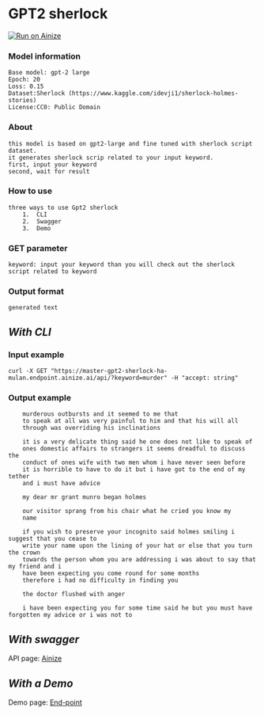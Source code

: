 # GPT2 sherlock
[![Run on Ainize](https://ainize.ai/images/run_on_ainize_button.svg)](https://ainize.web.app/redirect?git_repo=https://github.com/ha-mulan/gpt2-sherlock)



### Model information


    Base model: gpt-2 large
    Epoch: 20
    Loss: 0.15
    Dataset:Sherlock (https://www.kaggle.com/idevji1/sherlock-holmes-stories)
    License:CC0: Public Domain





### About
	this model is based on gpt2-large and fine tuned with sherlock script dataset.
	it generates sherlock scrip related to your input keyword.
	first, input your keyword
	second, wait for result

### How to use

	three ways to use Gpt2 sherlock
    	1.  CLI
    	2.  Swagger
    	3.  Demo

### GET parameter

    keyword: input your keyword than you will check out the sherlock script related to keyword

### Output format

    generated text


##  *With CLI*

### Input example

    curl -X GET "https://master-gpt2-sherlock-ha-mulan.endpoint.ainize.ai/api/?keyword=murder" -H "accept: string"


### Output example

        murderous outbursts and it seemed to me that
        to speak at all was very painful to him and that his will all
        through was overriding his inclinations

        it is a very delicate thing said he one does not like to speak of
        ones domestic affairs to strangers it seems dreadful to discuss the
        conduct of ones wife with two men whom i have never seen before
        it is horrible to have to do it but i have got to the end of my tether
        and i must have advice

        my dear mr grant munro began holmes

        our visitor sprang from his chair what he cried you know my
        name

        if you wish to preserve your incognito said holmes smiling i suggest that you cease to
        write your name upon the lining of your hat or else that you turn the crown
        towards the person whom you are addressing i was about to say that my friend and i
        have been expecting you come round for some months
        therefore i had no difficulty in finding you

        the doctor flushed with anger

        i have been expecting you for some time said he but you must have forgotten my advice or i was not to

## *With swagger*

API page: [Ainize](https://ainize.ai/ha-mulan/gpt2-sherlock?branch=master)

## *With a Demo*

Demo page: [End-point](https://master-gpt2-sherlock-ha-mulan.endpoint.ainize.ai)
